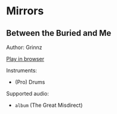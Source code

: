 # Mirrors

## Between the Buried and Me

Author: Grinnz

[Play in browser](http://pages.cs.wisc.edu/~tolly/customs/?title=mirrors&artist=between-the-buried-and-me)

Instruments:

  * (Pro) Drums

Supported audio:

  * `album` (The Great Misdirect)

